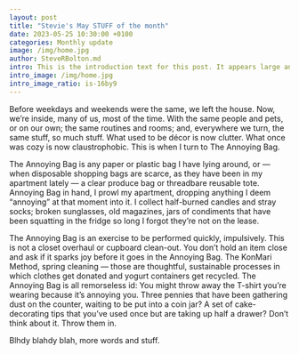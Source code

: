 ```yaml
---
layout: post
title: "Stevie's May STUFF of the month"
date: 2023-05-25 10:30:00 +0100
categories: Monthly update
image: /img/home.jpg
author: SteveRBolton.md
intro: This is the introduction text for this post. It appears large and bold at the top of the post
intro_image: /img/home.jpg
intro_image_ratio: is-16by9
---
```


Before weekdays and weekends were the same, we left the house. Now, we’re inside, many of us, most of the time. With the same people and pets, or on our own; the same routines and rooms; and, everywhere we turn, the same stuff, so much stuff. What used to be décor is now clutter. What once was cozy is now claustrophobic. This is when I turn to The Annoying Bag.

The Annoying Bag is any paper or plastic bag I have lying around, or — when disposable shopping bags are scarce, as they have been in my apartment lately — a clear produce bag or threadbare reusable tote. Annoying Bag in hand, I prowl my apartment, dropping anything I deem “annoying” at that moment into it. I collect half-burned candles and stray socks; broken sunglasses, old magazines, jars of condiments that have been squatting in the fridge so long I forgot they’re not on the lease.

The Annoying Bag is an exercise to be performed quickly, impulsively. This is not a closet overhaul or cupboard clean-out. You don’t hold an item close and ask if it sparks joy before it goes in the Annoying Bag. The KonMari Method, spring cleaning — those are thoughtful, sustainable processes in which clothes get donated and yogurt containers get recycled. The Annoying Bag is all remorseless id: You might throw away the T-shirt you’re wearing because it’s annoying you. Three pennies that have been gathering dust on the counter, waiting to be put into a coin jar? A set of cake-decorating tips that you’ve used once but are taking up half a drawer? Don’t think about it. Throw them in.

Blhdy blahdy blah, more words and stuff.